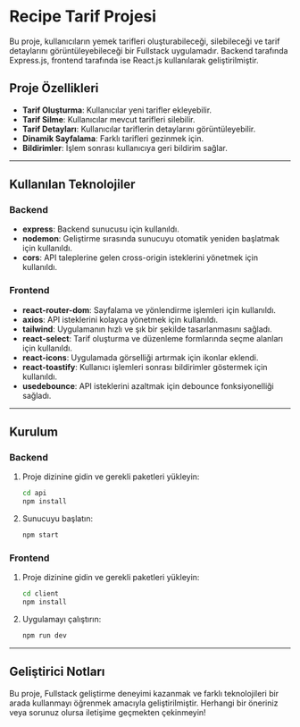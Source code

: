 # Recipe Tarif Projesi

Bu proje, kullanıcıların yemek tarifleri oluşturabileceği, silebileceği ve tarif detaylarını görüntüleyebileceği bir Fullstack uygulamadır. Backend tarafında Express.js, frontend tarafında ise React.js kullanılarak geliştirilmiştir.

## Proje Özellikleri

- **Tarif Oluşturma**: Kullanıcılar yeni tarifler ekleyebilir.
- **Tarif Silme**: Kullanıcılar mevcut tarifleri silebilir.
- **Tarif Detayları**: Kullanıcılar tariflerin detaylarını görüntüleyebilir.
- **Dinamik Sayfalama**: Farklı tarifleri gezinmek için.
- **Bildirimler**: İşlem sonrası kullanıcıya geri bildirim sağlar.

---

## Kullanılan Teknolojiler

### Backend

- **express**: Backend sunucusu için kullanıldı.
- **nodemon**: Geliştirme sırasında sunucuyu otomatik yeniden başlatmak için kullanıldı.
- **cors**: API taleplerine gelen cross-origin isteklerini yönetmek için kullanıldı.

### Frontend

- **react-router-dom**: Sayfalama ve yönlendirme işlemleri için kullanıldı.
- **axios**: API isteklerini kolayca yönetmek için kullanıldı.
- **tailwind**: Uygulamanın hızlı ve şık bir şekilde tasarlanmasını sağladı.
- **react-select**: Tarif oluşturma ve düzenleme formlarında seçme alanları için kullanıldı.
- **react-icons**: Uygulamada görselliği artırmak için ikonlar eklendi.
- **react-toastify**: Kullanıcı işlemleri sonrası bildirimler göstermek için kullanıldı.
- **usedebounce**: API isteklerini azaltmak için debounce fonksiyonelliği sağladı.

---

## Kurulum

### Backend

1. Proje dizinine gidin ve gerekli paketleri yükleyin:
   ```bash
   cd api
   npm install
   ```
2. Sunucuyu başlatın:
   ```bash
   npm start
   ```

### Frontend

1. Proje dizinine gidin ve gerekli paketleri yükleyin:
   ```bash
   cd client
   npm install
   ```
2. Uygulamayı çalıştırın:
   ```bash
   npm run dev
   ```

---

## Geliştirici Notları

Bu proje, Fullstack geliştirme deneyimi kazanmak ve farklı teknolojileri bir arada kullanmayı öğrenmek amacıyla geliştirilmiştir. Herhangi bir öneriniz veya sorunuz olursa iletişime geçmekten çekinmeyin!
